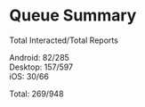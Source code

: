 # Queue Summary

Total Interacted/Total Reports

Android: 82/285  
Desktop: 157/597  
iOS: 30/66

Total: 269/948
